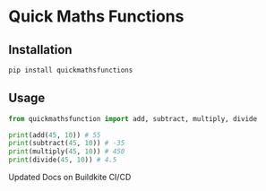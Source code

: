 # Quick Maths Functions

## Installation

```bash
pip install quickmathsfunctions
```

## Usage

```python
from quickmathsfunction import add, subtract, multiply, divide

print(add(45, 10)) # 55
print(subtract(45, 10)) # -35
print(multiply(45, 10)) # 450
print(divide(45, 10)) # 4.5
```

Updated Docs on Buildkite CI/CD

